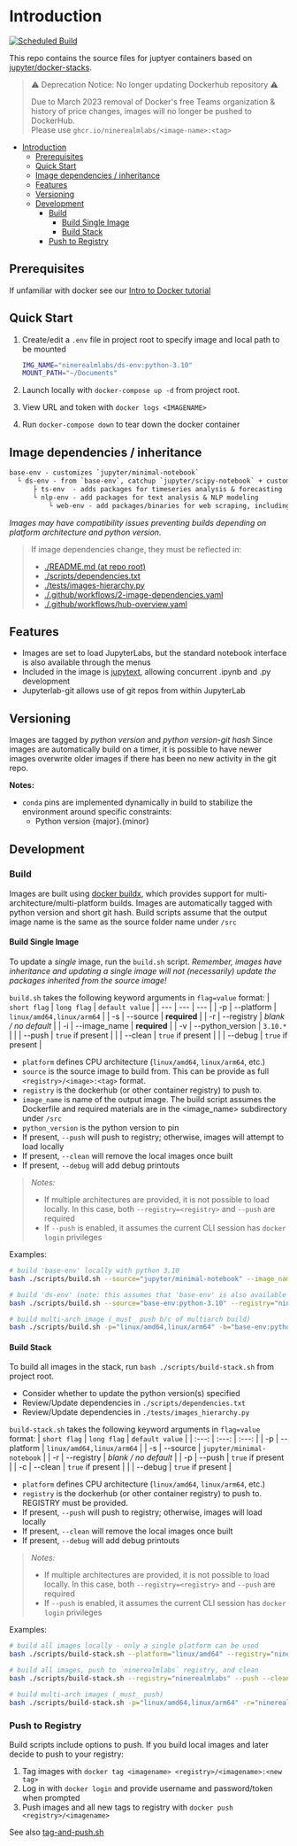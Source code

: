 # Introduction

[![Scheduled Build](https://github.com/ninerealmlabs/docker-jupyter-stacks/actions/workflows/1-build-stack.yaml/badge.svg?event=schedule)](https://github.com/ninerealmlabs/docker-jupyter-stacks/actions/workflows/1-build-stack.yaml)

This repo contains the source files for juptyer containers based on [jupyter/docker-stacks](https://github.com/jupyter/docker-stacks).

> ⚠️ Deprecation Notice: No longer updating Dockerhub repository ⚠️
>
> Due to March 2023 removal of Docker's free Teams organization & history of price changes,
> images will no longer be pushed to DockerHub.  
> Please use `ghcr.io/ninerealmlabs/<image-name>:<tag>`

- [Introduction](#introduction)
  - [Prerequisites](#prerequisites)
  - [Quick Start](#quick-start)
  - [Image dependencies / inheritance](#image-dependencies--inheritance)
  - [Features](#features)
  - [Versioning](#versioning)
  - [Development](#development)
    - [Build](#build)
      - [Build Single Image](#build-single-image)
      - [Build Stack](#build-stack)
    - [Push to Registry](#push-to-registry)

## Prerequisites

If unfamiliar with docker see our [Intro to Docker tutorial](./docs/intro-to-docker.md)

## Quick Start

1. Create/edit a `.env` file in project root to specify image and local path to be mounted

   ```sh
   IMG_NAME="ninerealmlabs/ds-env:python-3.10"
   MOUNT_PATH="~/Documents"
   ```

2. Launch locally with `docker-compose up -d` from project root.
3. View URL and token with `docker logs <IMAGENAME>`
4. Run `docker-compose down` to tear down the docker container

## Image dependencies / inheritance

```txt
base-env - customizes `jupyter/minimal-notebook`
  └ ds-env - from `base-env`, catchup `jupyter/scipy-notebook` + customizations
      ├ ts-env  - adds packages for timeseries analysis & forecasting
      └ nlp-env - add packages for text analysis & NLP modeling
          └ web-env - add packages/binaries for web scraping, including a chromedriver/geckodriver binary
```

_Images may have compatibility issues preventing builds depending_
_on platform architecture and python version._

> If image dependencies change, they must be reflected in:
>
> - [./README.md (at repo root)](./README.md)
> - [./scripts/dependencies.txt](./scripts/dependencies.txt)
> - [./tests/images-hierarchy.py](./tests/images-hierarchy.py)
> - [./.github/workflows/2-image-dependencies.yaml](./.github/workflows/2-image-dependencies.yaml)
> - [./.github/workflows/hub-overview.yaml](./.github/workflows/hub-overview.yaml)

## Features

- Images are set to load JupyterLabs, but the standard notebook interface is also available through the menus
- Included in the image is [jupytext](https://jupytext.readthedocs.io/en/latest/introduction.html),
  allowing concurrent .ipynb and .py development
- Jupyterlab-git allows use of git repos from within JupyterLab

## Versioning

Images are tagged by _python version_ and _python version_-_git hash_
Since images are automatically build on a timer, it is possible to have newer images
overwrite older images if there has been no new activity in the git repo.

**Notes:**

- `conda` pins are implemented dynamically in build to stabilize the environment around specific constraints:
  - Python version {major}.{minor}
  <!-- - `numpy` version {major}.{minor} -- version number specified in `environment.yaml` -->
  <!-- - `blas` -- BLAS is set at build time; defaults to `openblas`.
         To build with `MKL`, set `--build-arg BLAS=` -->

<!-- ## Known Issues -->

## Development

### Build

Images are built using [docker buildx](https://docs.docker.com/buildx/working-with-buildx/#overview),
which provides support for multi-architecture/multi-platform builds.
Images are automatically tagged with python version and short git hash.
Build scripts assume that the output image name is the same as the source folder name under `/src`

#### Build Single Image

To update a _single_ image, run the `build.sh` script.
_Remember, images have inheritance and updating a single image will not (necessarily) update the_
_packages inherited from the source image!_

`build.sh` takes the following keyword arguments in `flag=value` format:
| `short flag` | `long flag` | `default value` |
| --- | --- | --- |
| -p | --platform | `linux/amd64,linux/arm64` |
| -s | --source | **required** |
| -r | --registry | _blank / no default_ |
| -i | --image_name | **required** |
| -v | --python_version | `3.10.*` |
| | --push | `true` if present |
| | --clean | `true` if present |
| | --debug | `true` if present |

- `platform` defines CPU architecture (`linux/amd64`, `linux/arm64`, etc.)
- `source` is the source image to build from. This can be provide as full `<registry>/<image>:<tag>` format.
- `registry` is the dockerhub (or other container registry) to push to.
- `image_name` is name of the output image.
   The build script assumes the Dockerfile and required materials are in the <image_name> subdirectory under `/src`
- `python_version` is the python version to pin
- If present, `--push` will push to registry; otherwise, images will attempt to load locally
- If present, `--clean` will remove the local images once built
- If present, `--debug` will add debug printouts

> _Notes:_
>
> - If multiple architectures are provided, it is not possible to load locally.
>   In this case, both `--registry=<registry>` and `--push` are required
> - If `--push` is enabled, it assumes the current CLI session has `docker login` privileges

Examples:

```sh
# build 'base-env' locally with python 3.10
bash ./scripts/build.sh --source="jupyter/minimal-notebook" --image_name="base-env" -v="3.10.*"

# build 'ds-env' (note: this assumes that 'base-env' is also available locally); push to `ninerealmlabs` registry
bash ./scripts/build.sh --source="base-env:python-3.10" --registry="ninerealmlabs" --image_name="ds-env" --push

# build multi-arch image (_must_ push b/c of multiarch build)
bash ./scripts/build.sh -p="linux/amd64,linux/arm64" -b="base-env:python38" -r="ninerealmlabs" -i="ds-env" --push
```

#### Build Stack

To build all images in the stack, run `bash ./scripts/build-stack.sh` from project root.

- Consider whether to update the python version(s) specified
- Review/Update dependencies in `./scripts/dependencies.txt`
- Review/Update dependencies in `./tests/images_hierarchy.py`

`build-stack.sh` takes the following keyword arguments in `flag=value` format:
| `short flag` | `long flag` | `default value` |
| :---: | :---: | :---: |
| -p | --platform | `linux/amd64,linux/arm64` |
| -s | --source | `jupyter/minimal-notebook` |
| -r | --registry | _blank / no default_ |
| -p | --push | `true` if present |
| -c | --clean | `true` if present |
| | --debug | `true` if present |

- `platform` defines CPU architecture (`linux/amd64`, `linux/arm64`, etc.)
- `registry` is the dockerhub (or other container registry) to push to. REGISTRY must be provided.
- If present, `--push` will push to registry; otherwise, images will load locally
- If present, `--clean` will remove the local images once built
- If present, `--debug` will add debug printouts

> _Notes:_
>
> - If multiple architectures are provided, it is not possible to load locally.
>   In this case, both `--registry=<registry>` and `--push` are required
> - If `--push` is enabled, it assumes the current CLI session has `docker login` privileges

Examples:

```sh
# build all images locally - only a single platform can be used
bash ./scripts/build-stack.sh --platform="linux/amd64" --registry="ninerealmlabs"

# build all images, push to `ninerealmlabs` registry, and clean
bash ./scripts/build-stack.sh --registry="ninerealmlabs" --push --clean

# build multi-arch images (_must_ push)
bash ./scripts/build-stack.sh -p="linux/amd64,linux/arm64" -r="ninerealmlabs" --push
```

### Push to Registry

Build scripts include options to push.
If you build local images and later decide to push to your registry:

1. Tag images with `docker tag <imagename> <registry>/<imagename>:<new tag>`
2. Log in with `docker login` and provide username and password/token when prompted
3. Push images and all new tags to registry with `docker push <registry>/<imagename>`

See also [tag-and-push.sh](./scripts/tag-and-push.sh)

